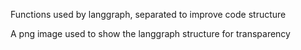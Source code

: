 Functions used by langgraph, separated to improve code structure

A png image used to show the langgraph structure for transparency

